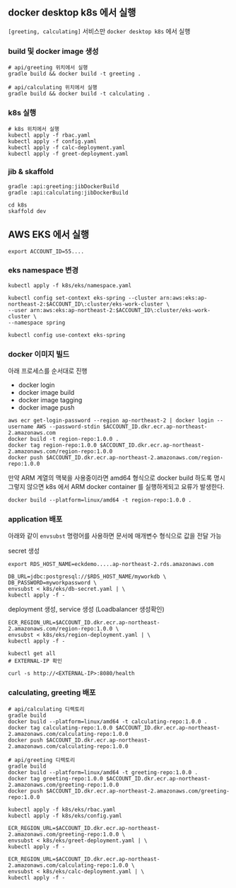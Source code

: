 
## docker desktop k8s 에서 실행

`[greeting, calculating]` 서비스만 `docker desktop k8s` 에서 실행

### build 및 docker image 생성 

```shell
# api/greeting 위치에서 실행
gradle build && docker build -t greeting .
```

```shell
# api/calculating 위치에서 실행
gradle build && docker build -t calculating .
```

### k8s 실행

```shell
# k8s 위치에서 실행
kubectl apply -f rbac.yaml
kubectl apply -f config.yaml 
kubectl apply -f calc-deployment.yaml 
kubectl apply -f greet-deployment.yaml 
```

### jib & skaffold

```shell
gradle :api:greeting:jibDockerBuild
gradle :api:calculating:jibDockerBuild

cd k8s
skaffold dev
```

## AWS EKS 에서 실행

```shell
export ACCOUNT_ID=55....
```

### eks namespace 변경

```shell
kubectl apply -f k8s/eks/namespace.yaml

kubectl config set-context eks-spring --cluster arn:aws:eks:ap-northeast-2:$ACCOUNT_ID\:cluster/eks-work-cluster \
--user arn:aws:eks:ap-northeast-2:$ACCOUNT_ID\:cluster/eks-work-cluster \
--namespace spring

kubectl config use-context eks-spring
```

### docker 이미지 빌드

아래 프로세스를 순서대로 진행  

- docker login  
- docker image build  
- docker image tagging  
- docker image push  

```shell
aws ecr get-login-password --region ap-northeast-2 | docker login --username AWS --password-stdin $ACCOUNT_ID.dkr.ecr.ap-northeast-2.amazonaws.com
docker build -t region-repo:1.0.0 .
docker tag region-repo:1.0.0 $ACCOUNT_ID.dkr.ecr.ap-northeast-2.amazonaws.com/region-repo:1.0.0
docker push $ACCOUNT_ID.dkr.ecr.ap-northeast-2.amazonaws.com/region-repo:1.0.0
```

만약 ARM 계열의 맥북을 사용중이라면 amd64 형식으로 docker build 하도록 명시  
그렇지 않으면 k8s 에서 ARM docker container 를 실행하게되고 요류가 발생한다.  

```shell
docker build --platform=linux/amd64 -t region-repo:1.0.0 . 
```

### application 배포  

아래와 같이 `envsubst` 명령어를 사용하면 문서에 매개변수 형식으로 값을 전달 가능    

secret 생성

```shell
export RDS_HOST_NAME=eckdemo.....ap-northeast-2.rds.amazonaws.com

DB_URL=jdbc:postgresql://$RDS_HOST_NAME/myworkdb \
DB_PASSWORD=myworkpassword \
envsubst < k8s/eks/db-secret.yaml | \
kubectl apply -f -
```

deployment 생성, service 생성 (Loadbalancer 생성확인)

```shell
ECR_REGION_URL=$ACCOUNT_ID.dkr.ecr.ap-northeast-2.amazonaws.com/region-repo:1.0.0 \
envsubst < k8s/eks/region-deployment.yaml | \
kubectl apply -f -
```


```shell
kubectl get all
# EXTERNAL-IP 확인

curl -s http://<EXTERNAL-IP>:8080/health
```

### calculating, greeting 배포

```shell
# api/calculating 디렉토리
gradle build
docker build --platform=linux/amd64 -t calculating-repo:1.0.0 .
docker tag calculating-repo:1.0.0 $ACCOUNT_ID.dkr.ecr.ap-northeast-2.amazonaws.com/calculating-repo:1.0.0
docker push $ACCOUNT_ID.dkr.ecr.ap-northeast-2.amazonaws.com/calculating-repo:1.0.0

# api/greeting 디렉토리
gradle build
docker build --platform=linux/amd64 -t greeting-repo:1.0.0 .
docker tag greeting-repo:1.0.0 $ACCOUNT_ID.dkr.ecr.ap-northeast-2.amazonaws.com/greeting-repo:1.0.0
docker push $ACCOUNT_ID.dkr.ecr.ap-northeast-2.amazonaws.com/greeting-repo:1.0.0
```

```shell
kubectl apply -f k8s/eks/rbac.yaml
kubectl apply -f k8s/eks/config.yaml
```

```shell
ECR_REGION_URL=$ACCOUNT_ID.dkr.ecr.ap-northeast-2.amazonaws.com/greeting-repo:1.0.0 \
envsubst < k8s/eks/greet-deployment.yaml | \
kubectl apply -f -

ECR_REGION_URL=$ACCOUNT_ID.dkr.ecr.ap-northeast-2.amazonaws.com/calculating-repo:1.0.0 \
envsubst < k8s/eks/calc-deployment.yaml | \
kubectl apply -f -
```